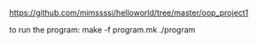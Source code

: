 https://github.com/mimssssi/helloworld/tree/master/oop_project1

to run the program:
make -f program.mk
./program